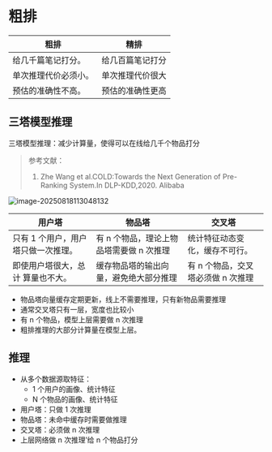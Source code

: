 # 粗排

| 粗排                 | 精排             |
| -------------------- | ---------------- |
| 给几千篇笔记打分。   | 给几百篇笔记打分 |
| 单次推理代价必须小。 | 单次推理代价很大 |
| 预估的准确性不高。   | 预估的准确性更高 |

## 三塔模型推理

三塔模型推理：减少计算量，使得可以在线给几千个物品打分

> 参考文献：
>
> 1. Zhe Wang et al.COLD:Towards the Next Generation of Pre-Ranking System.In DLP-KDD,2020. Alibaba

![image-20250818113048132](https://gcore.jsdelivr.net/gh/davidliuk/images@master/image-20250818113048132.png)

| 用户塔                              | 物品塔                                   | 交叉塔                             |
| ----------------------------------- | ---------------------------------------- | ---------------------------------- |
| 只有 1 个用户，用户塔只做一次推理。 | 有 n 个物品，理论上物品塔需要做 n 次推理 | 统计特征动态变化，缓存不可行。     |
| 即使用户塔很大，总计 算量也不大。   | 缓存物品塔的输出向 量，避免绝大部分推理  | 有 n 个物品，交叉塔必须做 n 次推理 |

- 物品塔向量缓存定期更新，线上不需要推理，只有新物品需要推理
- 通常交叉塔只有一层，宽度也比较小
- 有 n 个物品，模型上层需要做 n 次推理
- 粗排推理的大部分计算量在模型上层。

## 推理

- 从多个数据源取特征：
  - 1 个用户的画像、统计特征
  - N 个物品的画像、统计特征
- 用户塔：只做 1 次推理
- 物品塔：未命中缓存时需要做推理
- 交叉塔：必须做 n 次推理
- 上层网络做 n 次推理’给 n 个物品打分
